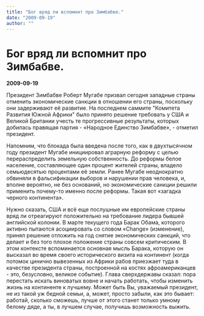 ```yaml
---
title: "Бог вряд ли вспомнит про Зимбабве."
date: "2009-09-19"
author: ""
---
```


# Бог вряд ли вспомнит про Зимбабве.

**2009-09-19** 

Президент Зимбабве Роберт Мугабе призвал сегодня западные страны отменить экономические санкции в отношении его страны, поскольку они задерживают её развитие. На последнем саммите "Комитета Развития Южной Африки" было принято решение требовать у США и Великой Британии учесть те прогрессивные результаты, которых добилась правящая партия - «Народное Единство Зимбабве», - отметил президент.

Напомним, что блокада была введена после того, как в двухтысячном году президент Мугабе инициировал аграрную реформу с целью перераспределить земельную собственность. До реформы белое население, составляющее один процент жителей страны, владело семьюдесятью процентами её земли. Ранее Мугабе неоднократно обвиняли в фальсификации выборов и нарушении прав человека, и, вполне вероятно, не без оснований, но экономические санкции решили применить почему-то именно после реформы. Такая вот «загадка черного континента».

Нужно сказать, США и всё еще послушные им европейские страны вряд ли отреагируют положительно на требование лидера бывшей английской колонии. В марте текущего года Барак Обама, которого активно пытаются асоциировать со словом «Change» (изменение), принял решение отложить на год снятие экономических санкций, что делает и без того плохое положение страны совсем критическим. В этом контексте вспоминается основная мысль Барака, которую он высказал во время своего исторического визита на континент (когда потомок цинично вывезенных из Африки рабов приезжает туда в качестве президента страны, построенной на костях афроамериканцев - это, безусловно, великое событие). Глава сверхдержавы сказал: пора перестать искать виноватых вовне и начать работать, чтобы изменить жизнь на континенте к лучшему. Может быть Вы, уважаемый президент, не из такой уж бедной семьи, а, может, просто забыли, как это бывает: работай, сколько сможешь, лучше от этого станет только умному белому дяде, а ты, в лучшем случае, получишь возможность выжить.